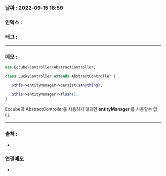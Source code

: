 ### 날짜 :  2022-09-15 18:59

### 인덱스 :

### 태그 :

----

### 메모 :


```php
use Eccube\Controller\AbstractController;

class LuckyController extends AbstractController {

   $this->entityManager->persist($Anything);

   $this->entityManager->flush();
}

```

Eccube의 AbstractController를 사용하지 않으면 __entityManager__ 를 사용할수 없다.

----
### 출처 :
-


### 연결메모
-








